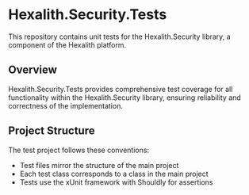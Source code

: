 # Hexalith.Security.Tests

This repository contains unit tests for the Hexalith.Security library, a component of the Hexalith platform.

## Overview

Hexalith.Security.Tests provides comprehensive test coverage for all functionality within the Hexalith.Security library, ensuring reliability and correctness of the implementation.

## Project Structure

The test project follows these conventions:

- Test files mirror the structure of the main project
- Each test class corresponds to a class in the main project
- Tests use the xUnit framework with Shouldly for assertions
